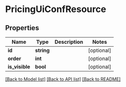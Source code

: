 # PricingUiConfResource

## Properties
Name | Type | Description | Notes
------------ | ------------- | ------------- | -------------
**id** | **string** |  | [optional] 
**order** | **int** |  | [optional] 
**is_visible** | **bool** |  | [optional] 

[[Back to Model list]](../README.md#documentation-for-models) [[Back to API list]](../README.md#documentation-for-api-endpoints) [[Back to README]](../README.md)


